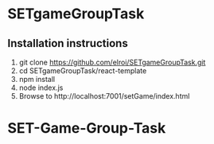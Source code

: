 # SETgameGroupTask

## Installation instructions

1. git clone https://github.com/elroi/SETgameGroupTask.git
2. cd SETgameGroupTask/react-template
3. npm install
4. node index.js
5. Browse to http://localhost:7001/setGame/index.html
# SET-Game-Group-Task
